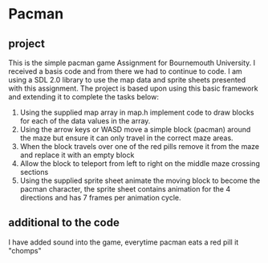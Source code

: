 # Pacman
## project
This is the simple pacman game Assignment for Bournemouth University.
I received a basis code and from there we had to continue to code.
I am using a SDL 2.0 library to use the map data and sprite sheets presented with this assignment.
The project is based upon using this basic framework and extending it to complete the tasks below:
1. Using the supplied map array in map.h implement code to draw blocks for each of the data values in the array.
2. Using the arrow keys or WASD move a simple block (pacman) around the maze but ensure it can only travel in the correct maze areas. 
3. When the block travels over one of the red pills remove it from the maze and replace it with an empty block
4. Allow the block to teleport from left to right on the middle maze crossing sections
5. Using the supplied sprite sheet animate the moving block to become the pacman character, the sprite sheet contains animation for the 4 directions and has 7 frames per animation cycle. 

## additional to the code
I have added sound into the game, everytime pacman eats a red pill it "chomps"
